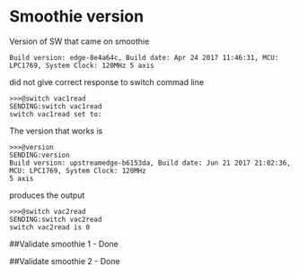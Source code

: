 # Smoothie version

Version of SW that came on smoothie 
```
Build version: edge-8e4a64c, Build date: Apr 24 2017 11:46:31, MCU: LPC1769, System Clock: 120MHz 5 axis
```
did not give correct response to switch commad line
```
>>>@switch vac1read
SENDING:switch vac1read
switch vac1read set to:
```

The version that works is 
```
>>>@version
SENDING:version
Build version: upstreamedge-b6153da, Build date: Jun 21 2017 21:02:36, MCU: LPC1769, System Clock: 120MHz
5 axis
```
 produces the output
```
>>>@switch vac2read
SENDING:switch vac2read
switch vac2read is 0
```

##Validate smoothie 1 - Done

##Validate smoothie 2 - Done
